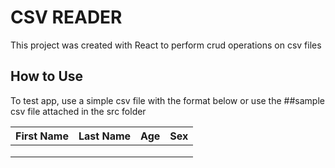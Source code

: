 # CSV READER
This project was created with React to perform crud operations on csv files

## How to Use
To test app, use a simple csv file with the format below or use the ##sample csv file attached in the src folder

| First Name    | Last Name     | Age   | Sex   |
| ------------- |---------------|-------|-------|
|               |               |       |       |
|               |               |       |       |
|               |               |       |       |

